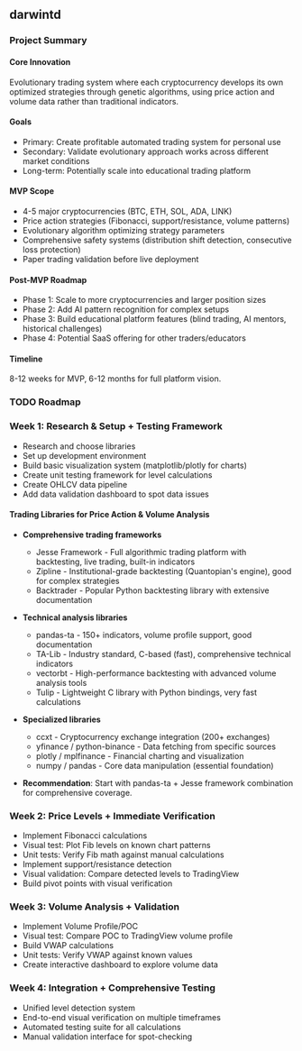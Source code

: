 ## darwintd

### Project Summary

#### Core Innovation
Evolutionary trading system where each cryptocurrency develops its own optimized strategies through genetic algorithms, using price action and volume data rather than traditional indicators.

#### Goals
- Primary: Create profitable automated trading system for personal use
- Secondary: Validate evolutionary approach works across different market conditions
- Long-term: Potentially scale into educational trading platform

#### MVP Scope
- 4-5 major cryptocurrencies (BTC, ETH, SOL, ADA, LINK)
- Price action strategies (Fibonacci, support/resistance, volume patterns)
- Evolutionary algorithm optimizing strategy parameters
- Comprehensive safety systems (distribution shift detection, consecutive loss protection)
- Paper trading validation before live deployment

#### Post-MVP Roadmap
- Phase 1: Scale to more cryptocurrencies and larger position sizes
- Phase 2: Add AI pattern recognition for complex setups
- Phase 3: Build educational platform features (blind trading, AI mentors, historical challenges)
- Phase 4: Potential SaaS offering for other traders/educators

#### Timeline
8-12 weeks for MVP, 6-12 months for full platform vision.

### TODO Roadmap

### Week 1: Research & Setup + Testing Framework
- Research and choose libraries
- Set up development environment
- Build basic visualization system (matplotlib/plotly for charts)
- Create unit testing framework for level calculations
- Create OHLCV data pipeline
- Add data validation dashboard to spot data issues

#### Trading Libraries for Price Action & Volume Analysis

- **Comprehensive trading frameworks**
  - Jesse Framework - Full algorithmic trading platform with backtesting, live trading, built-in indicators
  - Zipline - Institutional-grade backtesting (Quantopian's engine), good for complex strategies
  - Backtrader - Popular Python backtesting library with extensive documentation
- **Technical analysis libraries**
  - pandas-ta - 150+ indicators, volume profile support, good documentation
  - TA-Lib - Industry standard, C-based (fast), comprehensive technical indicators
  - vectorbt - High-performance backtesting with advanced volume analysis tools
  - Tulip - Lightweight C library with Python bindings, very fast calculations
- **Specialized libraries**
  - ccxt - Cryptocurrency exchange integration (200+ exchanges)
  - yfinance / python-binance - Data fetching from specific sources
  - plotly / mplfinance - Financial charting and visualization
  - numpy / pandas - Core data manipulation (essential foundation)

- **Recommendation**: Start with pandas-ta + Jesse framework combination for comprehensive coverage.

### Week 2: Price Levels + Immediate Verification
- Implement Fibonacci calculations
- Visual test: Plot Fib levels on known chart patterns
- Unit tests: Verify Fib math against manual calculations
- Implement support/resistance detection
- Visual validation: Compare detected levels to TradingView
- Build pivot points with visual verification

### Week 3: Volume Analysis + Validation
- Implement Volume Profile/POC
- Visual test: Compare POC to TradingView volume profile
- Build VWAP calculations
- Unit tests: Verify VWAP against known values
- Create interactive dashboard to explore volume data

### Week 4: Integration + Comprehensive Testing
- Unified level detection system
- End-to-end visual verification on multiple timeframes
- Automated testing suite for all calculations
- Manual validation interface for spot-checking



